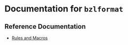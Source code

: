 # Documentation for `bzlformat`

## Reference Documentation
- [Rules and Macros](/doc/bzlformat/rules_and_macros_overview.md)

